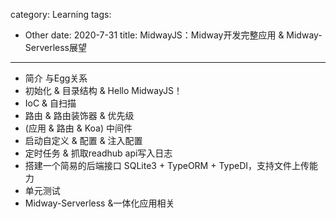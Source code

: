 category: Learning
tags:
  - Other
date: 2020-7-31
title: MidwayJS：Midway开发完整应用 & Midway-Serverless展望
---

- 简介 与Egg关系
- 初始化 & 目录结构 & Hello MidwayJS！
- IoC & 自扫描
- 路由 & 路由装饰器 & 优先级
- (应用 & 路由 & Koa) 中间件
- 启动自定义 & 配置 & 注入配置
- 定时任务 & 抓取readhub api写入日志
- 搭建一个简易的后端接口 SQLite3 + TypeORM + TypeDI，支持文件上传能力
- 单元测试
- Midway-Serverless &一体化应用相关
